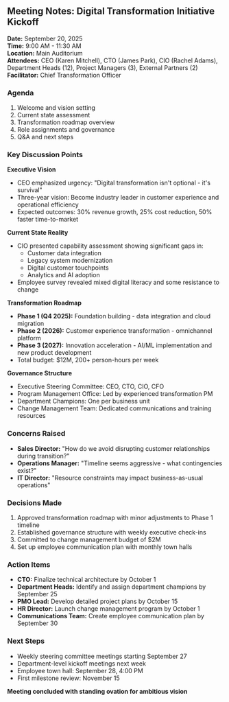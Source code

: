 ## Meeting Notes: Digital Transformation Initiative Kickoff

**Date:** September 20, 2025  
**Time:** 9:00 AM - 11:30 AM  
**Location:** Main Auditorium  
**Attendees:** CEO (Karen Mitchell), CTO (James Park), CIO (Rachel Adams), Department Heads (12), Project Managers (3), External Partners (2)  
**Facilitator:** Chief Transformation Officer  

### Agenda
1. Welcome and vision setting
2. Current state assessment
3. Transformation roadmap overview
4. Role assignments and governance
5. Q&A and next steps

### Key Discussion Points

**Executive Vision**
- CEO emphasized urgency: "Digital transformation isn't optional - it's survival"
- Three-year vision: Become industry leader in customer experience and operational efficiency
- Expected outcomes: 30% revenue growth, 25% cost reduction, 50% faster time-to-market

**Current State Reality**
- CIO presented capability assessment showing significant gaps in:
  - Customer data integration
  - Legacy system modernization
  - Digital customer touchpoints
  - Analytics and AI adoption
- Employee survey revealed mixed digital literacy and some resistance to change

**Transformation Roadmap**
- **Phase 1 (Q4 2025):** Foundation building - data integration and cloud migration
- **Phase 2 (2026):** Customer experience transformation - omnichannel platform
- **Phase 3 (2027):** Innovation acceleration - AI/ML implementation and new product development
- Total budget: $12M, 200+ person-hours per week

**Governance Structure**
- Executive Steering Committee: CEO, CTO, CIO, CFO
- Program Management Office: Led by experienced transformation PM
- Department Champions: One per business unit
- Change Management Team: Dedicated communications and training resources

### Concerns Raised
- **Sales Director:** "How do we avoid disrupting customer relationships during transition?"
- **Operations Manager:** "Timeline seems aggressive - what contingencies exist?"
- **IT Director:** "Resource constraints may impact business-as-usual operations"

### Decisions Made
1. Approved transformation roadmap with minor adjustments to Phase 1 timeline
2. Established governance structure with weekly executive check-ins
3. Committed to change management budget of $2M
4. Set up employee communication plan with monthly town halls

### Action Items
- **CTO:** Finalize technical architecture by October 1
- **Department Heads:** Identify and assign department champions by September 25
- **PMO Lead:** Develop detailed project plans by October 15
- **HR Director:** Launch change management program by October 1
- **Communications Team:** Create employee communication plan by September 30

### Next Steps
- Weekly steering committee meetings starting September 27
- Department-level kickoff meetings next week
- Employee town hall: September 28, 4:00 PM
- First milestone review: November 15

**Meeting concluded with standing ovation for ambitious vision**